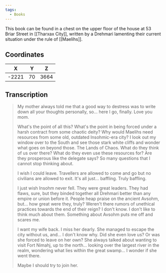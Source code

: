 ```yaml
---
tags:
  - Books
---
```


This book can be found in a chest on the upper floor of the house at 53 Briar Street in [[Tharxax City]], written by a Drehmari lamenting their current situation under the rule of [[Maelihs]].

## Coordinates
| **X** | **Y** | **Z** |
| :---: | :---: | :---: |
| -2221 |  70   | 3664  |

## Transcription
> My mother always told me that a good way to destress was to write down all your thoughts personally, so... here I go, finally. Love you mom.
>
> What's the point of all this? What's the point in being forced under a harsh contract from some chaotic deity? Why would Maelihs need resources from some old, outdated Insohmic-era city? I look out my window over to the South and see those stark white cliffs and wonder what goes on beyond those. The Lands of Chaos. What do they think of us over there? What do they even use these resources for? Are they prosperous like the delegate says? So many questions that I cannot stop thinking about.
>
> I wish I could leave. Travellers are allowed to come and go but no civilians are allowed to exit. It's all just... baffling. Truly baffling.
>
> I just wish Insohm never fell. They were great leaders. They had flaws, sure, but they binded together all Drehmari better than any empire or union before it. People heap praise on the ancient Avsohm, but... how great were they, truly? Weren't there rumors of unethical practices towards the end of their reign? I don't know. I don't like to think much about them. Something about Avsohm puts me off and scares me.
>
> I want my wife back. I miss her dearly. She managed to escape the city without us, and... I don't know why. Did she even love us? Or was she forced to leave on her own? She always talked about wanting to visit Fort Nimahj, up to the north... looking over the largest river in the realm, wondering what lies within the great swamp... I wonder if she went there.
>
> Maybe I should try to join her.




